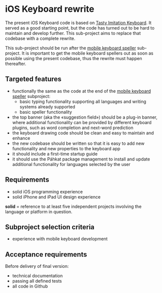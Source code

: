 # iOS Keyboard rewrite

The present iOS Keyboard code is based on [Tasty Imitation Keyboard](https://github.com/divvun/tasty-imitation-keyboard). It served as a good starting point, but the code has turned out to be hard to maintain and develop further. This sub-project aims to replace that codebase with a complete rewrite.

This sub-project should be run after the [mobile keyboard speller](MobileSpell.md) sub-project. It is important to get the mobile keyboard spellers out as soon as possible using the present codebase, thus the rewrite must happen thereafter.

## Targeted features

* functionally the same as the code at the end of the [mobile keyboard speller](MobileSpell.md) subproject:
    * basic typing functionality supporting all languages and writing systems already supported
    * basic speller functionality
* the top banner (aka the «suggestion field») should be a plug-in banner, where additional functionality can be provided by different keyboard plugins, such as word completion and next-word prediction
* the keyboard drawing code should be clean and easy to maintain and enhance
* the new codebase should be written so that it is easy to add new functionality and new properties to the keyboard app
* it should include a first-time startup guide
* it should use the Páhkat package management to install and update additional functionality for languages selected by the user

## Requirements

* solid iOS programming experience
* solid iPhone and iPad UI design experience

**solid** = reference to at least five independent projects involving the language or platform in question.

## Subproject selection criteria

* experience with mobile keyboard development

## Acceptance requirements

Before delivery of final version:

* technical documentation
* passing all defined tests
* all code in Github
